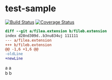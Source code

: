 # test-sample

[![Build Status][travis-image]][travis-url]
[![Coverage Status][coveralls-image]][coveralls-url]

[travis-image]: https://travis-ci.org/why520crazy/test-sample.svg?branch=master
[travis-url]: https://travis-ci.org/why520crazy/test-sample
[coveralls-image]: https://coveralls.io/repos/github/why520crazy/test-sample/badge.svg
[coveralls-url]: https://coveralls.io/github/why520crazy/test-sample


``` diff
diff --git a/filea.extension b/fileb.extension
index d28nd309d..b3nu834uj 111111
--- a/filea.extension
+++ b/fileb.extension
@@ -1,6 +1,6 @@
-oldLine
+newLine

```

a
a
<br />
b
b
